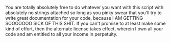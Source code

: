 You are totally absolutely free to do whatever you want with this script with absolutely no strings attached so long as you pinky swear that you'll try to write great documentation for your code, because I AM GETTING SOOOOOOO SICK OF THIS SHIT. If you can't promise to at least make some kind of effort, then the alternate license takes effect, wherein I own all your code and am entitled to all your income in perpetuity.
